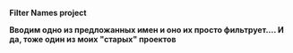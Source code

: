 **Filter Names project**

__Вводим одно из предложанных имен и оно их просто фильтрует.... И да, тоже один из моих "старых" проектов__
